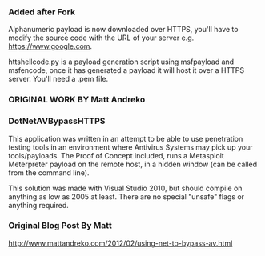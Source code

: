 ### Added after Fork ####
Alphanumeric payload is now downloaded over HTTPS, you'll have to modify the source code with the URL of your server e.g. https://www.google.com.

httshellcode.py is a payload generation script using msfpayload and msfencode, once it has generated a payload it will host it over a HTTPS server. You'll need a .pem file.

### ORIGINAL WORK BY Matt Andreko ####
### DotNetAVBypassHTTPS
This application was written in an attempt to be able to use penetration testing tools in an environment where Antivirus Systems may pick up your tools/payloads.  The Proof of Concept included, runs a Metasploit Meterpreter payload on the remote host, in a hidden window (can be called from the command line).

This solution was made with Visual Studio 2010, but should compile on anything as low as 2005 at least.  There are no special "unsafe" flags or anything required.  

### Original Blog Post By Matt
http://www.mattandreko.com/2012/02/using-net-to-bypass-av.html
